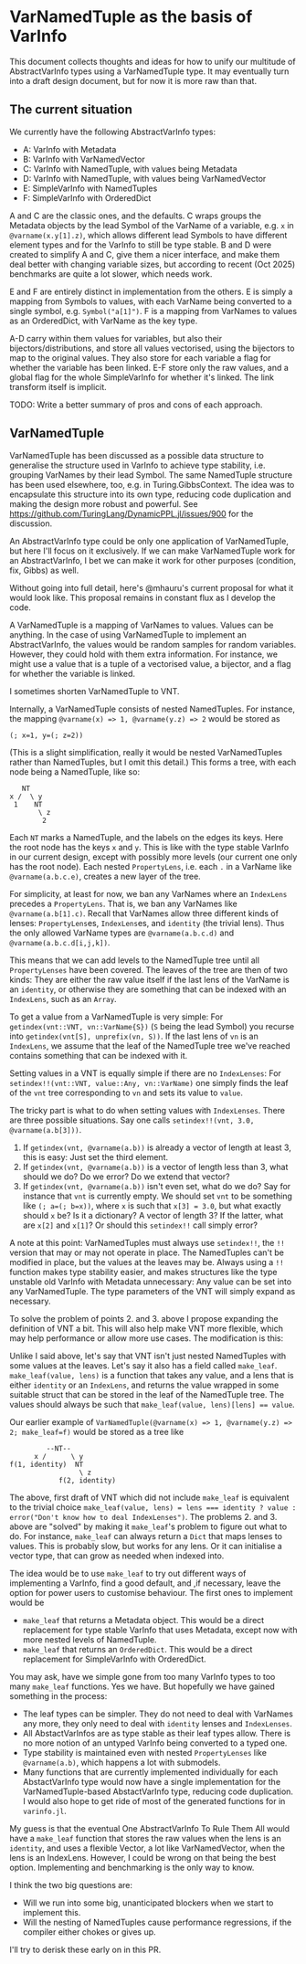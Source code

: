 # VarNamedTuple as the basis of VarInfo

This document collects thoughts and ideas for how to unify our multitude of AbstractVarInfo types using a VarNamedTuple type. It may eventually turn into a draft design document, but for now it is more raw than that.

## The current situation

We currently have the following AbstractVarInfo types:

  - A: VarInfo with Metadata
  - B: VarInfo with VarNamedVector
  - C: VarInfo with NamedTuple, with values being Metadata
  - D: VarInfo with NamedTuple, with values being VarNamedVector
  - E: SimpleVarInfo with NamedTuples
  - F: SimpleVarInfo with OrderedDict

A and C are the classic ones, and the defaults. C wraps groups the Metadata objects by the lead Symbol of the VarName of a variable, e.g. `x` in `@varname(x.y[1].z)`, which allows different lead Symbols to have different element types and for the VarInfo to still be type stable. B and D were created to simplify A and C, give them a nicer interface, and make them deal better with changing variable sizes, but according to recent (Oct 2025) benchmarks are quite a lot slower, which needs work.

E and F are entirely distinct in implementation from the others. E is simply a mapping from Symbols to values, with each VarName being converted to a single symbol, e.g. `Symbol("a[1]")`. F is a mapping from VarNames to values as an OrderedDict, with VarName as the key type.

A-D carry within them values for variables, but also their bijectors/distributions, and store all values vectorised, using the bijectors to map to the original values. They also store for each variable a flag for whether the variable has been linked. E-F store only the raw values, and a global flag for the whole SimpleVarInfo for whether it's linked. The link transform itself is implicit.

TODO: Write a better summary of pros and cons of each approach.

## VarNamedTuple

VarNamedTuple has been discussed as a possible data structure to generalise the structure used in VarInfo to achieve type stability, i.e. grouping VarNames by their lead Symbol. The same NamedTuple structure has been used elsewhere, too, e.g. in Turing.GibbsContext. The idea was to encapsulate this structure into its own type, reducing code duplication and making the design more robust and powerful. See https://github.com/TuringLang/DynamicPPL.jl/issues/900 for the discussion.

An AbstractVarInfo type could be only one application of VarNamedTuple, but here I'll focus on it exclusively. If we can make VarNamedTuple work for an AbstractVarInfo, I bet we can make it work for other purposes (condition, fix, Gibbs) as well.

Without going into full detail, here's @mhauru's current proposal for what it would look like. This proposal remains in constant flux as I develop the code.

A VarNamedTuple is a mapping of VarNames to values. Values can be anything. In the case of using VarNamedTuple to implement an AbstractVarInfo, the values would be random samples for random variables. However, they could hold with them extra information. For instance, we might use a value that is a tuple of a vectorised value, a bijector, and a flag for whether the variable is linked.

I sometimes shorten VarNamedTuple to VNT.

Internally, a VarNamedTuple consists of nested NamedTuples. For instance, the mapping `@varname(x) => 1, @varname(y.z) => 2` would be stored as

```
(; x=1, y=(; z=2))
```

(This is a slight simplification, really it would be nested VarNamedTuples rather than NamedTuples, but I omit this detail.)
This forms a tree, with each node being a NamedTuple, like so:

```
   NT
x /  \ y
 1    NT
       \ z
        2
```

Each `NT` marks a NamedTuple, and the labels on the edges its keys. Here the root node has the keys `x` and `y`. This is like with the type stable VarInfo in our current design, except with possibly more levels (our current one only has the root node). Each nested `PropertyLens`, i.e. each `.` in a VarName like `@varname(a.b.c.e)`, creates a new layer of the tree.

For simplicity, at least for now, we ban any VarNames where an `IndexLens` precedes a `PropertyLens`. That is, we ban any VarNames like `@varname(a.b[1].c)`. Recall that VarNames allow three different kinds of lenses: `PropertyLens`es, `IndexLens`es, and `identity` (the trivial lens). Thus the only allowed VarName types are `@varname(a.b.c.d)` and `@varname(a.b.c.d[i,j,k])`.

This means that we can add levels to the NamedTuple tree until all `PropertyLenses` have been covered. The leaves of the tree are then of two kinds: They are either the raw value itself if the last lens of the VarName is an `identity`, or otherwise they are something that can be indexed with an `IndexLens`, such as an `Array`.

To get a value from a VarNamedTuple is very simple: For `getindex(vnt::VNT, vn::VarName{S})` (`S` being the lead Symbol) you recurse into `getindex(vnt[S], unprefix(vn, S))`. If the last lens of `vn` is an `IndexLens`, we assume that the leaf of the NamedTuple tree we've reached contains something that can be indexed with it.

Setting values in a VNT is equally simple if there are no `IndexLenses`: For `setindex!!(vnt::VNT, value::Any, vn::VarName)` one simply finds the leaf of the `vnt` tree corresponding to `vn` and sets its value to `value`.

The tricky part is what to do when setting values with `IndexLenses`. There are three possible situations. Say one calls `setindex!!(vnt, 3.0, @varname(a.b[3]))`.

 1. If `getindex(vnt, @varname(a.b))` is already a vector of length at least 3, this is easy: Just set the third element.
 2. If `getindex(vnt, @varname(a.b))` is a vector of length less than 3, what should we do? Do we error? Do we extend that vector?
 3. If `getindex(vnt, @varname(a.b))` isn't even set, what do we do? Say for instance that `vnt` is currently empty. We should set `vnt` to be something like `(; a=(; b=x))`, where `x` is such that `x[3] = 3.0`, but what exactly should `x` be? Is it a dictionary? A vector of length 3? If the latter, what are `x[2]` and `x[1]`? Or should this `setindex!!` call simply error?

A note at this point: VarNamedTuples must always use `setindex!!`, the `!!` version that may or may not operate in place. The NamedTuples can't be modified in place, but the values at the leaves may be. Always using a `!!` function makes type stability easier, and makes structures like the type unstable old VarInfo with Metadata unnecessary: Any value can be set into any VarNamedTuple. The type parameters of the VNT will simply expand as necessary.

To solve the problem of points 2. and 3. above I propose expanding the definition of VNT a bit. This will also help make VNT more flexible, which may help performance or allow more use cases. The modification is this:

Unlike I said above, let's say that VNT isn't just nested NamedTuples with some values at the leaves. Let's say it also has a field called `make_leaf`. `make_leaf(value, lens)` is a function that takes any value, and a lens that is either `identity` or an `IndexLens`, and returns the value wrapped in some suitable struct that can be stored in the leaf of the NamedTuple tree. The values should always be such that `make_leaf(value, lens)[lens] == value`.

Our earlier example of `VarNamedTuple(@varname(x) => 1, @varname(y.z) => 2; make_leaf=f)` would be stored as a tree like

```
         --NT--
      x /      \ y
f(1, identity)  NT
                 \ z
            f(2, identity)
```

The above, first draft of VNT which did not include `make_leaf` is equivalent to the trivial choice `make_leaf(value, lens) = lens === identity ? value : error("Don't know how to deal IndexLenses")`. The problems 2. and 3. above are "solved" by making it `make_leaf`'s problem to figure out what to do. For instance, `make_leaf` can always return a `Dict` that maps lenses to values. This is probably slow, but works for any lens. Or it can initialise a vector type, that can grow as needed when indexed into.

The idea would be to use `make_leaf` to try out different ways of implementing a VarInfo, find a good default, and ,if necessary, leave the option for power users to customise behaviour. The first ones to implement would be

  - `make_leaf` that returns a Metadata object. This would be a direct replacement for type stable VarInfo that uses Metadata, except now with more nested levels of NamedTuple.
  - `make_leaf` that returns an `OrderedDict`. This would be a direct replacement for SimpleVarInfo with OrderedDict.

You may ask, have we simple gone from too many VarInfo types to too many `make_leaf` functions. Yes we have. But hopefully we have gained something in the process:

  - The leaf types can be simpler. They do not need to deal with VarNames any more, they only need to deal with `identity` lenses and `IndexLenses`.
  - All AbstactVarInfos are as type stable as their leaf types allow. There is no more notion of an untyped VarInfo being converted to a typed one.
  - Type stability is maintained even with nested `PropertyLenses` like `@varname(a.b)`, which happens a lot with submodels.
  - Many functions that are currently implemented individually for each AbstactVarInfo type would now have a single implementation for the VarNamedTuple-based AbstactVarInfo type, reducing code duplication. I would also hope to get ride of most of the generated functions for in `varinfo.jl`.

My guess is that the eventual One AbstractVarInfo To Rule Them All would have a `make_leaf` function that stores the raw values when the lens is an `identity`, and uses a flexible Vector, a lot like VarNamedVector, when the lens is an IndexLens. However, I could be wrong on that being the best option. Implementing and benchmarking is the only way to know.

I think the two big questions are:

  - Will we run into some big, unanticipated blockers when we start to implement this.
  - Will the nesting of NamedTuples cause performance regressions, if the compiler either chokes or gives up.

I'll try to derisk these early on in this PR.
